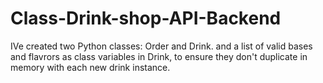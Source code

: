 # Class-Drink-shop-API-Backend

IVe created two Python classes: Order and Drink. and a list of valid bases and flavrors as class variables in Drink, to ensure they don't duplicate in memory with each new drink instance.
